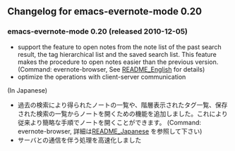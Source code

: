 ## Changelog for emacs-evernote-mode 0.20 ##

### **emacs-evernote-mode 0.20** (released 2010-12-05) ###

  * support the feature to open notes from the note list of the past search result, the tag hierarchical list and the saved search list. This feature makes the procedure to open notes easier than the previous version. (Command: evernote-browser, See [README\_English](README_English.md) for details)
  * optimize the operations with client-server communication

(In Japanese)

  * 過去の検索により得られたノートの一覧や、階層表示されたタグ一覧、保存された検索の一覧からノートを開くための機能を追加しました。これにより従来より簡略な手順でノートを開くことができます。 (Command: evernote-browser, 詳細は[README\_Japanese](README_Japanese.md) を参照して下さい)
  * サーバとの通信を伴う処理を高速化しました